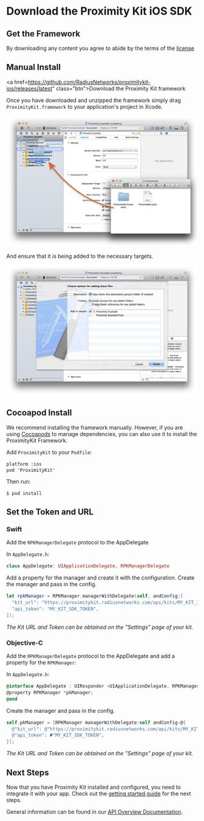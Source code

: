 # Download the Proximity Kit iOS SDK

## Get the Framework


By downloading any content you agree to abide by the terms of the [license](license)

## Manual Install

<a href=https://github.com/RadiusNetworks/proximitykit-ios/releases/latest" class="btn">Download the Proximity Kit framework</a>

Once you have downloaded and unzipped the framework simply drag `ProximityKit.framework` to your application's project in Xcode.

![Drag framework into Xcode screenshot](xcode-drag-framework.png)

And ensure that it is being added to the necessary targets.

![Confirm Add File Screenshot](xcode-confirm-add-files.png)

## Cocoapod Install

We recommend installing the framework manually. However, if you are using [Cocoapods](http://cocoapods.org) to manage dependencies, you can also use it to install the ProximityKit Framework.

Add `ProximityKit` to your `Podfile`:

```
platform :ios
pod 'ProximityKit'
```

Then run:

```
$ pod install
```

## Set the Token and URL

### Swift

Add the `RPKManagerDelegate` protocol to the AppDelegate

In `AppDelegate.h`:

```swift
class AppDelegate: UIApplicationDelegate, RPKManagerDelegate
```

Add a property for the manager and create it with the configuration. Create the manager and pass in the config.

```swift
let rpkManager = RPKManager.managerWithDelegate(self, andConfig:[
  "kit_url": "https://proximitykit.radiusnetworks.com/api/kits/MY_KIT_ID",
  "api_token": "MY_KIT_SDK_TOKEN",
]);
```

_The Kit URL and Token can be obtained on the "Settings" page of your kit._

### Objective-C

Add the `RPKManagerDelegate` protocol to the AppDelegate and add a property for the `RPKManager`:

In `AppDelegate.h`:

```objective-c
@interface AppDelegate : UIResponder <UIApplicationDelegate, RPKManagerDelegate>
@property RPKManager *pkManager;
@end
```

Create the manager and pass in the config.

```objective-c
self.pkManager = [RPKManager managerWithDelegate:self andConfig:@{
  @"kit_url": @"https://proximitykit.radiusnetworks.com/api/kits/MY_KIT_ID",
  @"api_token": #"MY_KIT_SDK_TOKEN",
}];
```

_The Kit URL and Token can be obtained on the "Settings" page of your kit._

## Next Steps

Now that you have Proximity Kit installed and configured, you need to integrate it with your app. Check out the [getting started guide](getting-started) for the next steps.

General information can be found in our [API Overview Documentation](../overview).




